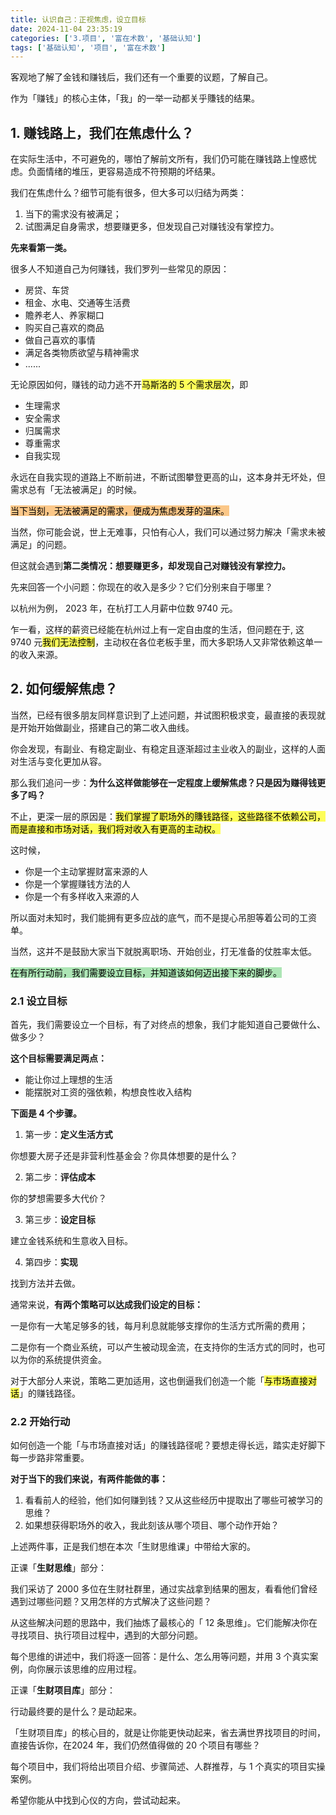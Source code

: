 ```yaml
---
title: 认识自己：正视焦虑，设立目标
date: 2024-11-04 23:35:19
categories: ['3.项目', '富在术数', '基础认知']
tags: ['基础认知', '项目', '富在术数']
---
```


客观地了解了金钱和赚钱后，我们还有一个重要的议题，了解自己。

作为「赚钱」的核心主体，「我」的一举一动都关乎賺钱的结果。
  
  
## 1. 赚钱路上，我们在焦虑什么？

在实际生活中，不可避免的，哪怕了解前文所有，我们仍可能在赚钱路上惶惑忧虑。负面情绪的堆压，更容易造成不符预期的坏结果。

我们在焦虑什么？细节可能有很多，但大多可以归结为两类：

1. 当下的需求没有被满足；
2. 试图满足自身需求，想要赚更多，但发现自己对赚钱没有掌控力。

**先来看第一类。**

很多人不知道自己为何赚钱，我们罗列一些常见的原因：
- 房贷、车贷
- 租金、水电、交通等生活费
- 贍养老人、养家糊口
- 购买自己喜欢的商品
- 做自己喜欢的事情
- 满足各类物质欲望与精神需求
- ......

无论原因如何，赚钱的动力逃不开<mark style="background: #fefe00A6;">马斯洛的 5 个需求层次</mark>，即
- 生理需求
- 安全需求
- 归属需求
- 尊重需求
- 自我实现

永远在自我实现的道路上不断前进，不断试图攀登更高的山，这本身并无坏处，但需求总有「无法被满足」的时候。

<mark style="background: #fbab4bA6;">当下当刻，无法被满足的需求，便成为焦虑发芽的温床。</mark>

当然，你可能会说，世上无难事，只怕有心人，我们可以通过努力解决「需求未被满足」的问题。

但这就会遇到**第二类情况：想要赚更多，却发现自己对赚钱没有掌控力。**

先来回答一个小问题：你现在的收入是多少？它们分别来自于哪里？

以杭州为例， 2023 年，在杭打工人月薪中位数 9740 元。

乍一看，这样的薪资已经能在杭州过上有一定自由度的生活，但问题在于, 这 9740 元<mark style="background: #fefe00A6;">我们无法控制</mark>，主动权在各位老板手里，而大多职场人又非常依赖这单一的收入来源。
  
  
## 2. 如何缓解焦虑？

当然，已经有很多朋友同样意识到了上述问题，并试图积极求变，最直接的表现就是开始开始做副业，搭建自己的第二收入曲线。

你会发现，有副业、有稳定副业、有稳定且逐渐超过主业收入的副业，这样的人面对生活与变化更加从容。

那么我们追问一步：**为什么这样做能够在一定程度上缓解焦虑？只是因为赚得钱更多了吗？**

不止，更深一层的原因是：<mark style="background: #fefe00A6;">我们掌握了职场外的賺钱路径，这些路径不依赖公司，而是直接和市场对话，我们将对收入有更高的主动权。</mark>

这时候，
- 你是一个主动掌握财富来源的人
- 你是一个掌握赚钱方法的人
- 你是一个有多样收入来源的人

所以面对未知时，我们能拥有更多应战的底气，而不是提心吊胆等着公司的工资单。

当然，这并不是鼓励大家当下就脱离职场、开始创业，打无准备的仗胜率太低。

<mark style="background: #83d98fA6;">在有所行动前，我们需要设立目标，并知道该如何迈出接下来的脚步。</mark>
  
  
### 2.1 设立目标

首先，我们需要设立一个目标，有了对终点的想象，我们才能知道自己要做什么、做多少？

**这个目标需要满足两点：**
- 能让你过上理想的生活
- 能摆脱对工资的强依赖，构想良性收入结构

**下面是 4 个步骤。**

1. 第一步：**定义生活方式**

你想要大房子还是非营利性基金会？你具体想要的是什么？

2. 第二步：**评估成本**

你的梦想需要多大代价？

3. 第三步：**设定目标**

建立金钱系统和生意收入目标。

4. 第四步：**实现**

找到方法并去做。

通常来说，**有两个策略可以达成我们设定的目标：**

一是你有一大笔足够多的钱，每月利息就能够支撑你的生活方式所需的费用；

二是你有一个商业系统，可以产生被动现金流，在支持你的生活方式的同时，也可以为你的系统提供资金。

对于大部分人来说，策略二更加适用，这也倒逼我们创造一个能「<mark style="background: #fefe00A6;">与市场直接对话</mark>」的赚钱路径。
  
  
### 2.2 开始行动

如何创造一个能「与市场直接对话」的赚钱路径呢？要想走得长远，踏实走好脚下每一步路非常重要。

**对于当下的我们来说，有两件能做的事：**

1. 看看前人的经验，他们如何赚到钱？又从这些经历中提取出了哪些可被学习的思维？
2. 如果想获得职场外的收入，我此刻该从哪个项目、哪个动作开始？

上述两件事，正是我们想在本次「生财思维课」中带给大家的。

正课「**生财思维**」部分：

我们采访了 2000 多位在生财社群里，通过实战拿到结果的圈友，看看他们曾经遇到过哪些问题？又用怎样的方式解决了这些问题？

从这些解决问题的思路中，我们抽炼了最核心的「 12 条思维」。它们能解决你在寻找项目、执行项目过程中，遇到的大部分问题。

每个思维的讲述中，我们将逐一回答：是什么、怎么用等问题，并用 3 个真实案例，向你展示该思维的应用过程。

正课「**生财项目库**」部分：

行动最终要的是什么？是动起来。

「生财项目库」的核心目的，就是让你能更快动起来，省去满世界找项目的时间，直接告诉你，在2024 年，我们仍然值得做的 20 个项目有哪些？

每个项目中，我们将给出项目介绍、步骤简述、人群推荐，与 1 个真实的项目实操案例。

希望你能从中找到心仪的方向，尝试动起来。
